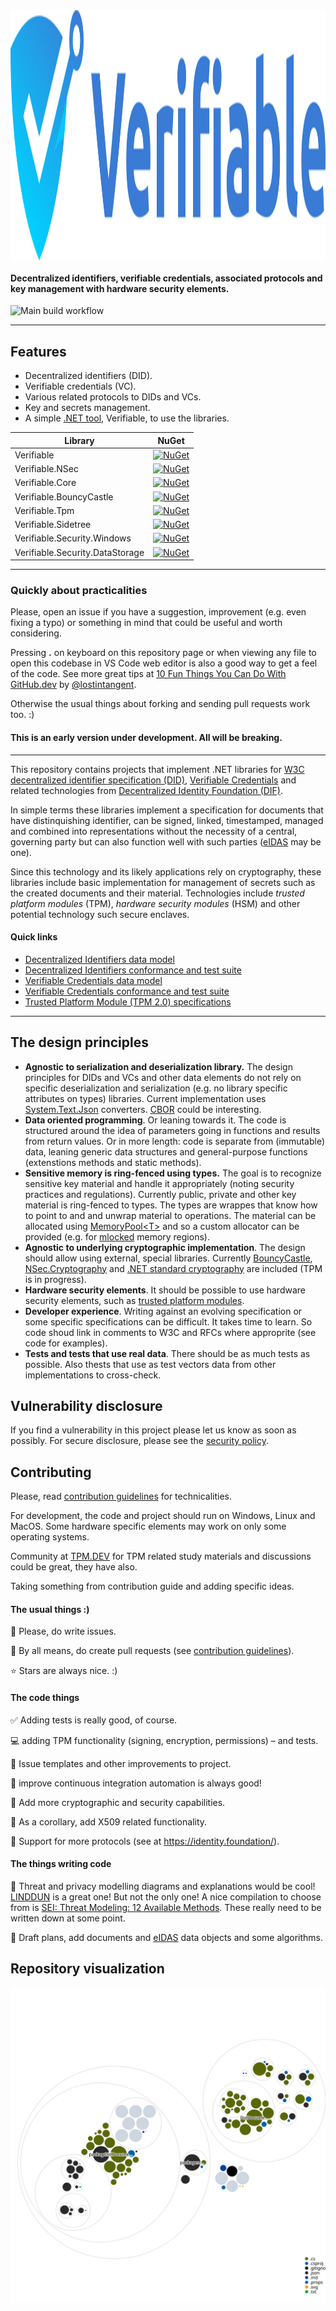 <img style="display: block; margin-inline-start: auto; margin-inline-end: auto;" src="resources/verifiable-github-logo.svg" width="800" height="400" alt="Verifiable project logo: A shield in blue hues with a rounded top that narrows downwards in a 'V' like shape. In the center there is the tip of white 'V' that elongates across the left corner of the shield to white background. Undernath the lower side of 'V' there is a stylistic key handle also elongating over the edge of the shield.">

#### Decentralized identifiers, verifiable credentials, associated protocols and key management with hardware security elements.

![Main build workflow](https://github.com/lumoin/Verifiable/actions/workflows/main.yml/badge.svg)

<hr>

## Features

- Decentralized identifiers (DID).
- Verifiable credentials (VC).
- Various related protocols to DIDs and VCs.
- Key and secrets management.
- A simple [.NET tool](https://docs.microsoft.com/en-us/dotnet/core/tools/dotnet-tool-install), Verifiable, to use the libraries. 

| Library         | NuGet   |
|---------------- | :------:|
| Verifiable      | [![NuGet](https://img.shields.io/nuget/v/Verifiable.svg?style=flat)](https://www.nuget.org/packages/Verifiable/)
| Verifiable.NSec | [![NuGet](https://img.shields.io/nuget/v/Verifiable.NSec.svg?style=flat)](https://www.nuget.org/packages/Verifiable.NSec/) |
| Verifiable.Core | [![NuGet](https://img.shields.io/nuget/v/Verifiable.Core.svg?style=flat)](https://www.nuget.org/packages/Verifiable.Core/) |
| Verifiable.BouncyCastle | [![NuGet](https://img.shields.io/nuget/v/Verifiable.BouncyCastle.svg?style=flat)](https://www.nuget.org/packages/Verifiable.BouncyCastle/) |
| Verifiable.Tpm | [![NuGet](https://img.shields.io/nuget/v/Verifiable.Tpm.svg?style=flat)](https://www.nuget.org/packages/Verifiable.Tpm/) |
| Verifiable.Sidetree | [![NuGet](https://img.shields.io/nuget/v/Verifiable.Sidetree.svg?style=flat)](https://www.nuget.org/packages/Verifiable.Sidetree/) |
| Verifiable.Security.Windows | [![NuGet](https://img.shields.io/nuget/v/Verifiable.Security.Windows.svg?style=flat)](https://www.nuget.org/packages/Verifiable.Security.Windows/) |
| Verifiable.Security.DataStorage | [![NuGet](https://img.shields.io/nuget/v/Verifiable.DataStorage.svg?style=flat)](https://www.nuget.org/packages/Verifiable.DataStorage/) |



<hr>

### Quickly about practicalities

Please, open an issue if you have a suggestion, improvement (e.g. even fixing a typo) or something in mind that could be useful and worth considering.

Pressing **.** on keyboard on this repository page or when viewing any file to open this codebase in VS Code web editor is also a good way to get a feel of the code. See more great tips at [10 Fun Things You Can Do With GitHub.dev](https://dev.to/lostintangent/10-awesome-things-you-can-do-with-github-dev-5fm7) by [@lostintangent](https://github.com/lostintangent).

Otherwise the usual things about forking and sending pull requests work too. :)

#### This is an early version under development. All will be breaking.


<hr>

This repository contains projects that implement .NET libraries for [W3C decentralized identifier specification (DID)](https://www.w3.org/TR/did-core/), [Verifiable Credentials](https://www.w3.org/TR/vc-data-model/) and related technologies from [Decentralized Identity Foundation (DIF)](https://identity.foundation/).

In simple terms these libraries implement a specification for documents that have distinquishing identifier, can be signed, linked, timestamped, managed and combined into representations without the necessity of a central, governing party but can also function well with such parties ([eIDAS](https://en.wikipedia.org/wiki/EIDAS) may be one).

Since this technology and its likely applications rely on cryptography, these libraries include basic implementation for management of secrets such as the created documents and their material. Technologies include _trusted platform modules_ (TPM), _hardware security modules_ (HSM) and other potential technology such secure enclaves.



#### Quick links

- [Decentralized Identifiers data model](https://www.w3.org/TR/did-core/)
- [Decentralized Identifiers conformance and test suite](https://w3c.github.io/did-test-suite/)
- [Verifiable Credentials data model](https://w3c.github.io/vc-data-model/)
- [Verifiable Credentials conformance and test suite](https://w3c.github.io/vc-test-suite/implementations/)
- [Trusted Platform Module (TPM 2.0) specifications](https://trustedcomputinggroup.org/resource/tpm-library-specification/)

<hr>

## The design principles

- **Agnostic to serialization and deserialization library.** The design principles for DIDs and VCs and other data elements do not rely on specific deserialization and serialization (e.g. no library specific attributes on types) libraries. Current implementation uses [System.Text.Json](https://www.nuget.org/packages/System.Text.Json/) converters. [CBOR](https://github.com/dotnet/runtime/issues/32121) could be interesting.
- **Data oriented programming**. Or leaning towards it. The code is structured around the idea of parameters going in functions and results from return values. Or in more length: code is separate from (immutable) data, leaning generic data structures and general-purpose functions (extenstions methods and static methods).
- **Sensitive memory is ring-fenced using types.** The goal is to recognize sensitive key material and handle it appropriately (noting security practices and regulations). Currently public, private and other key material is ring-fenced to types. The types are wrappes that know how to point to and and unwrap material to operations. The material can be allocated using [MemoryPool&lt;T&gt;](https://docs.microsoft.com/en-us/dotnet/api/system.buffers.memorypool-1) and so a custom allocator can be provided (e.g. for [mlocked](https://man7.org/linux/man-pages/man2/mlock.2.html) memory regions).
- **Agnostic to underlying cryptographic implementation**. The design should allow using external, special libraries. Currently [BouncyCastle](https://www.nuget.org/packages/Portable.BouncyCastle/), [NSec.Cryptography](https://www.nuget.org/packages/NSec.Cryptography) and [.NET standard cryptography](https://docs.microsoft.com/en-us/dotnet/standard/security/cryptography-model) are included (TPM is in progress).
- **Hardware security elements**. It should be possible to use hardware security elements, such as [trusted platform modules](https://en.wikipedia.org/wiki/Trusted_Platform_Module).
- **Developer experience**. Writing against an evolving specification or some specific specifications can be difficult. It takes time to learn. So code shoud link in comments to W3C and RFCs where approprite (see code for examples).
- **Tests and tests that use real data**. There should be as much tests as possible. Also thests that use as test vectors data from other implementations to cross-check.

## Vulnerability disclosure

If you find a vulnerability in this project please let us know as soon as possibly. For secure disclosure, please see the [security policy](.github/SECURITY.md).

## Contributing

Please, read [contribution guidelines](.github/contributing.md) for technicalities.

For development, the code and project should run on Windows, Linux and MacOS. Some hardware specific elements may work on only some operating systems.

Community at [TPM.DEV](https://developers.tpm.dev/) for TPM related study materials and discussions could be great, they have also.

Taking something from contribution guide and adding specific ideas.

#### The usual things :)

:eyes: Please, do write issues.

:raised_hands: By all means, do create pull requests (see [contribution guidelines](.github/contributing.md)).

:star: Stars are always nice. :)

#### The code things

:white_check_mark: Adding tests is really good, of course.

:computer: adding TPM functionality (signing, encryption, permissions) &ndash; and tests.

:thought_balloon: Issue templates and other improvements to project.

:rocket: improve continuous integration automation is always good!

:closed_lock_with_key: Add more cryptographic and security capabilities.

:key: As a corollary, add X509 related functionality.

:blue_book: Support for more protocols (see at https://identity.foundation/).

#### The things writing code

:memo: Threat and privacy modelling diagrams and explanations would be cool! [LINDDUN](https://www.linddun.org/) is a great one! But not the only one! A nice compilation to choose from is [SEI: Threat Modeling: 12 Available Methods](https://insights.sei.cmu.edu/blog/threat-modeling-12-available-methods/). These really need to be written down at some point.

:book: Draft plans, add documents and [eIDAS](https://en.wikipedia.org/wiki/EIDAS) data objects and some algorithms.



## Repository visualization

![Visualization of this repo](./resources/diagram.svg)